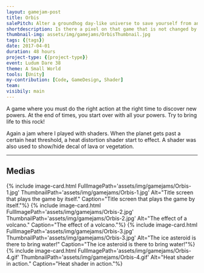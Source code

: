 ```yaml
---
layout: gamejam-post
title: Orbis
salePitch: Alter a groundhog day-like universe to save yourself from an alien-invading-timeline-collapsing-paradox by controlling the very essence of matter itself.
shortdescription: Is there a pixel on that game that is not changed by a custom shader? I made sur there was none!
thumbnail-img: assets/img/gamejams/OrbisThumbnail.jpg
tags: {{tags}}
date: 2017-04-01
duration: 48 hours
project-type: {{project-type}}
event: Ludum Dare 38
theme: A Small World
tools: [Unity]
my-contribution: [Code, GameDesign, Shader]
team: 
visibily: main
---
```


A game where you must do the right action at the right time to discover new powers. At the end of times, you start over with all your powers. Try to bring life to this rock!

Again a jam where I played with shaders. When the planet gets past a certain heat threshold, a heat distortion shader start to effect. A shader was also used to show/hide decal of lava or vegetation.

***
## Medias

<div class="row">
{% include image-card.html FullImagePath='assets/img/gamejams/Orbis-1.jpg' ThumbnailPath='assets/img/gamejams/Orbis-1.jpg' Alt="Title screen that plays the game by itself." Caption="Title screen that plays the game by itself."%}
{% include image-card.html FullImagePath='assets/img/gamejams/Orbis-2.jpg' ThumbnailPath='assets/img/gamejams/Orbis-2.jpg' Alt="The effect of a volcano." Caption="The effect of a volcano."%}
{% include image-card.html FullImagePath='assets/img/gamejams/Orbis-3.jpg' ThumbnailPath='assets/img/gamejams/Orbis-3.jpg' Alt="The ice asteroid is there to bring water!" Caption="The ice asteroid is there to bring water!"%}
{% include image-card.html FullImagePath='assets/img/gamejams/Orbis-4.gif' ThumbnailPath='assets/img/gamejams/Orbis-4.gif' Alt="Heat shader in action." Caption="Heat shader in action."%}
</div>